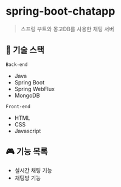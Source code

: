 # spring-boot-chatapp
> 스프링 부트와 몽고DB를 사용한 채팅 서버

## 📝 기술 스택 
`Back-end`
- Java
- Spring Boot
- Spring WebFlux
- MongoDB

`Front-end`
- HTML
- CSS
- Javascript

## 🎮 기능 목록
- 실시간 채팅 기능
- 채팅방 기능
